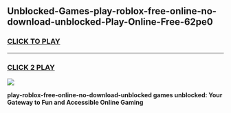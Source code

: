 
## Unblocked-Games-play-roblox-free-online-no-download-unblocked-Play-Online-Free-62pe0
<h3>
<a href="https://premium76.site?title=play-roblox-free-online-no-download-unblocked&ref=26A">CLICK TO PLAY</a></h3>
<hr>

<h3>
<a href="https://premium76.site?title=play-roblox-free-online-no-download-unblocked&ref=26A">CLICK 2 PLAY</a>
  
</h3>

<a href="https://premium76.site?title=play-roblox-free-online-no-download-unblocked&ref=26A"><img src="https://clearcache.store/games.png"></a>


**play-roblox-free-online-no-download-unblocked games unblocked: Your Gateway to Fun and Accessible Online Gaming**
